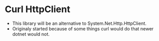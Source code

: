 # Curl HttpClient

+ This library will be an alternative to System.Net.Http.HttpClient.
+ Originaly started because of some things curl would do that newer dotnet would not.

